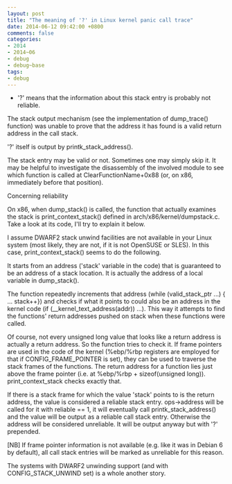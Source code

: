 ```yaml
---
layout: post
title: "The meaning of '?' in Linux kernel panic call trace"
date: 2014-06-12 09:42:00 +0800
comments: false
categories:
- 2014
- 2014~06
- debug
- debug~base
tags:
- debug
---
```


* '?' means that the information about this stack entry is probably not reliable.

The stack output mechanism (see the implementation of dump_trace() function) was unable to prove that the address it has found is a valid return address in the call stack.

'?' itself is output by printk_stack_address().

The stack entry may be valid or not. Sometimes one may simply skip it. It may be helpful to investigate the disassembly of the involved module to see which function is called at ClearFunctionName+0x88 (or, on x86, immediately before that position).

Concerning reliability

On x86, when dump_stack() is called, the function that actually examines the stack is print_context_stack() defined in arch/x86/kernel/dumpstack.c. Take a look at its code, I'll try to explain it below.

I assume DWARF2 stack unwind facilities are not available in your Linux system (most likely, they are not, if it is not OpenSUSE or SLES). In this case, print_context_stack() seems to do the following.

It starts from an address ('stack' variable in the code) that is guaranteed to be an address of a stack location. It is actually the address of a local variable in dump_stack().

The function repeatedly increments that address (while (valid_stack_ptr ...) { ... stack++}) and checks if what it points to could also be an address in the kernel code (if (__kernel_text_address(addr)) ...). This way it attempts to find the functions' return addresses pushed on stack when these functions were called.

Of course, not every unsigned long value that looks like a return address is actually a return address. So the function tries to check it. If frame pointers are used in the code of the kernel (%ebp/%rbp registers are employed for that if CONFIG_FRAME_POINTER is set), they can be used to traverse the stack frames of the functions. The return address for a function lies just above the frame pointer (i.e. at %ebp/%rbp + sizeof(unsigned long)). print_context_stack checks exactly that.

If there is a stack frame for which the value 'stack' points to is the return address, the value is considered a reliable stack entry. ops->address will be called for it with reliable == 1, it will eventually call printk_stack_address() and the value will be output as a reliable call stack entry. Otherwise the address will be considered unreliable. It will be output anyway but with '?' prepended.

[NB] If frame pointer information is not available (e.g. like it was in Debian 6 by default), all call stack entries will be marked as unreliable for this reason.

The systems with DWARF2 unwinding support (and with CONFIG_STACK_UNWIND set) is a whole another story.

